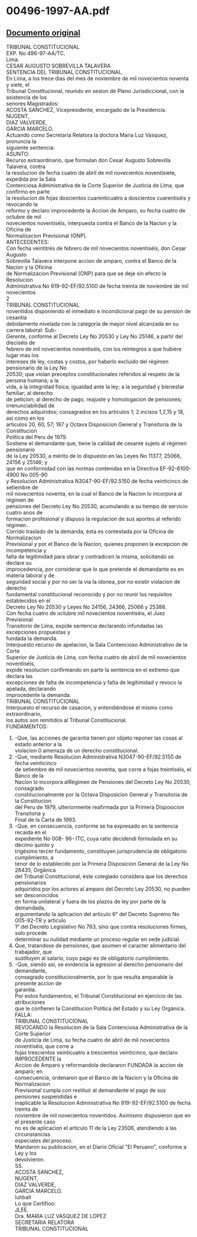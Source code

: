 
00496-1997-AA.pdf
=================
  
[Documento original](https://tc.gob.pe/jurisprudencia/1998/00496-1997-AA.pdf)  
---  
TRIBUNAL CONSTITUCIONAL  
EXP. No 496-97-AA/TC.  
Lima.  
CESAR AUGUSTO SOBREVILLA TALAVERA  
SENTENCIA DEL TRIBUNAL CONSTITUCIONAL.  
En Lima, a los trece dias del mes de noviembre de mil novecientos noventa y siete, el  
Tribunal Constitucional, reunido en sesion de Pleno Jurisdiccional, con la asistencia de los  
senores Magistrados:  
ACOSTA SANCHEZ, Vicepresidente, encargado de la Presidencia.  
NUGENT,  
DIAZ VALVERDE,  
GARCIA MARCELO.  
Actuando como Secretaria Relatora la doctora Maria Luz Vasquez, pronuncia la  
siguiente sentencia:  
ASUNTO:  
Recurso extraordinario, que formulan don Cesar Augusto Sobrevilla Talavera, contra  
la resolucion de fecha cuatro de abril de mil novecientos noventisiete, expedida por la Sala  
Contenciosa Administrativa de la Corte Superior de Justicia de Lima, que confirmo en parte  
la resolucion de fojas doscientos cuarenticuatro a doscientos cuarentiséis y revocando la  
reformo y declaro improcedente la Accion de Amparo, su fecha cuatro de octubre de mil  
novecientos noventiséis, interpuesta contra el Banco de la Nacion y la Oficina de  
Normalizacion Previsional (ONP).  
ANTECEDENTES:  
Con fecha veintitrés de febrero de mil novecientos noventiséis, don Cesar Augusto  
Sobrevilla Talavera interpone accion de amparo, contra el Banco de la Nacion y la Oficina  
de Normalizacion Previsional (ONP) para que se deje sin efecto la Resolucion  
Administrativa No 919-92-EF/92.5100 de fecha treinta de noviembre de mil novecientos  
2  
TRIBUNAL CONSTITUCIONAL  
noventidos disponiendo el inmediato e incondicional pago de su pension de cesantia  
debidamente nivelada con la categoria de mayor nivel alcanzada en su carrera laboral: Sub-  
Gerente, conforme al Decreto Ley No 20530 y Ley No 25146, a partir del dieciséis de  
febrero de mil novecientos noventiséis, con los reintegros a que hubiere lugar mas los  
intereses de ley, costas y costos, por haberlo excluido del régimen pensionario de la Ley No  
20530; que violan preceptos constitucionales referidos al respeto de la persona humana; a la  
vida, a la integridad fisica; igualdad ante la ley; a la seguridad y bienestar familiar; al derecho  
de peticion; al derecho de pago, reajuste y homologacion de pensiones; irrenunciabilidad de  
derechos adquiridos; consagrados en los articulos 1; 2 incisos 1,2,15 y 18, asi como en los  
articulos 20, 60, 57; 187 y Octava Disposicion General y Transitoria de la Constitucion  
Politica del Peru de 1979.  
Sostiene el demandante que, tiene la calidad de cesante sujeto al régimen pensionario  
de la Ley 20530, a mérito de lo dispuesto en las Leyes No 11377, 25066, 24156 y 25146; y  
que en conformidad con las normas contenidas en la Directiva EF-92-6100-4900 No 005-90  
y Resolucion Administrativa N3047-90-EF/92.5150 de fecha veinticinco de setiembre de  
mil novecientos noventa, en la cual el Banco de la Nacion lo incorpora al régimen de  
pensiones del Decreto Ley No 20530, acumulando a su tiempo de servicio cuatro anos de  
formacion profesional y dispuso la regulacion de sus aportes al referido régimen.  
Corrido traslado de la demanda, ésta es contestada por la Oficina de Normalizacion  
Previsional y por el Banco de la Nacion, quienes proponen la excepcion de incompetencia y  
falta de legitimidad para obrar y contradicen la misma, solicitando se declare su  
improcedencia, por considerar que lo que pretende el demandante es en materia laboral y de  
seguridad social y por no ser la via la idonea, por no existir violacion de derecho  
fundamental constitucional reconocido y por no reunir los requisitos establecidos en el  
Decreto Ley No 20530 y Leyes No 24156, 24366, 25066 y 25388.  
Con fecha cuatro de octubre mil novecientos noventiséis, el Juez Previsional  
Transitorio de Lima, expide sentencia declarando infundadas las excepciones propuestas y  
fundada la demanda.  
Interpuesto recurso de apelacion, la Sala Contencioso Administrativo de la Corte  
Superior de Justicia de Lima, con fecha cuatro de abril de mil novecientos noventiséis,  
expide resolucion confirmando en parte la sentencia en el extremo que declara las  
excepciones de falta de incompetencia y falta de legitimidad y revoco la apelada, declarando  
improcedente la demanda.  
TRIBUNAL CONSTITUCIONAL  
Interpuesto el recurso de casacion, y entendiéndose el mismo como extraordinario,  
los autos son remitidos al Tribunal Constitucional.  
FUNDAMENTOS:  
1. -Que, las acciones de garantia tienen por objeto reponer las cosas al estado anterior a la  
violacion 0 amenaza de un derecho constitucional.  
2. -Que, mediante Resolucion Administrativa N3047-90-EF/92.5150 de fecha veinticinco  
de setiembre de mil novecientos noventa, que corre a fojas treintiséis, el Banco de la  
Nacion lo incorpora alRégimen de Pensiones del Decreto Ley No 20530, consagrado  
constitucionalmente por la Octava Disposicion General y Transitoria de la Constitucion  
del Peru de 1979, ulteriormente reafirmada por la Primera Disposicion Transitoria y  
Final de la Carta de 1993.  
3. -Que, en consecuencia, conforme se ha expresado en la sentencia recaida en el  
expediente No 008- 96- ITC, cuya ratio decidendi formulada en su décimo quinto y  
trigésimo tercer fundamento, constituyen jurisprudencia de obligatorio cumplimiento, a  
tenor de lo establecido por la Primera Disposicion General de la Ley No 26435, Orgânica  
del Tribunal Constitucional, éste colegiado considera que los derechos pensionarios  
adquiridos por los actores al amparo del Decreto Ley 20530, no pueden ser desconocidos  
en forma unilateral y fuera de los plazos de ley por parte de la demandada,  
argumentando la aplicacion del articulo 6° del Decreto Supremo No 005-92-TR y articulo  
1° del Decreto Legislativo No 763, sino que contra resoluciones firmes, solo procede  
determinar su nulidad mediante un proceso regular en sede judicial.  
4. Que, tratandose de pensiones, que asumen el caracter alimentario del trabajador, que  
sustituyen al salario, cuyo pago es de obligatorio cumplimiento.  
5. -Que, siendo asi, se evidencia la agresion al derecho pensionario del demandante,  
consagrado constitucionalmente, por lo que resulta amparable la presente accion de  
garantia.  
Por estos fundamentos, el Tribunal Constitucional en ejercicio de las atribuciones  
que le confieren la Constitucion Politica del Estado y su Ley Orgànica.  
FALLA:  
TRIBUNAL CONSTITUCIONAL  
REVOCANDO la Resolucion de la Sala Contenciosa Administrativa de la Corte Superior  
de Justicia de Lima, su fecha cuatro de abril de mil novecientos noventiséis, que corre a  
fojas trescientos veinticuatro a trescientos veinticinco, que declaro IMPROCEDENTE la  
Accion de Amparo y reformandola declararon FUNDADA la accion de amparo; en  
consecuencia, ordenaron que el Banco de la Nacion y la Oficina de Normalizacion  
Previsional cumpla con restituir al demandante el pago de sus pensiones suspendidas e  
inaplicable la Resolucion Administrativa No 919-92-EF/92.5100 de fecha treinta de  
noviembre de mil novecientos noventidos. Asimismo dispusieron que en el presente caso  
no es de aplicacion el articulo 11 de la Ley 23506, atendiendo a las circunstancias  
especiales del proceso.  
Mandaron su publicacion, en el Diario Oficial "El Peruano", conforme a Ley y los  
devolvieron.  
SS.  
ACOSTA SANCHEZ,  
NUGENT,  
DIAZ VALVERDE,  
GARCIA MARCELO.  
luhball  
Lo que Certifioo:  
JLEE.  
Dra. MARIA LUZ VASQUEZ DE LOPEZ  
SECRETARIA RELATORA  
TRIBUNAL CONSTITUCIONAL